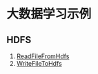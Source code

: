 # 大数据学习示例
## HDFS
1. [ReadFileFromHdfs](hdfs/src/main/java/com/linch/bigdata/hdfs/ReadFileFromHdfs.java)
2. [WriteFileToHdfs](hdfs/src/main/java/com/linch/bigdata/hdfs/WriteFileToHdfs.java)